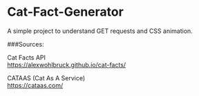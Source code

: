 # Cat-Fact-Generator
A simple project to understand GET requests and CSS animation. 


###Sources: 

Cat Facts API  
https://alexwohlbruck.github.io/cat-facts/  

CATAAS (Cat As A Service)  
https://cataas.com/
